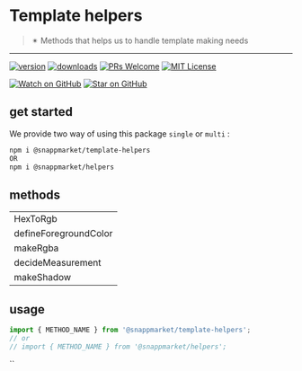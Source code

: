 # Template helpers
> ✴ Methods that helps us to handle template making needs
----

[![version](https://img.shields.io/npm/v/@snappmarket/template-helpers.svg?style=flat-square)](https://www.npmjs.com/package/@snappmarket/template-helpers)
[![downloads](https://img.shields.io/npm/dm/@snappmarket/template-helpers.svg?style=flat-square)](http://www.npmtrends.com/@snappmarket/template-helpers)
[![PRs Welcome](https://img.shields.io/badge/PRs-welcome-brightgreen.svg?style=flat-square)](http://makeapullrequest.com)
[![MIT License](https://img.shields.io/npm/l/@snappmarket/template-helpers.svg?style=flat-square)](https://github.com/snappmarket/frontend-toolbox/tree/master/packages/useDidUpdateEffect/blob/master/LICENSE.md)

[![Watch on GitHub](https://img.shields.io/github/watchers/snappmarket/frontend-toolbox.svg?style=social)](https://github.com/snappmarket/frontend-toolbox/watchers)
[![Star on GitHub](https://img.shields.io/github/stars/snappmarket/frontend-toolbox.svg?style=social)](https://github.com/snappmarket/frontend-toolbox/stargazers)

## get started 
We provide two way of using this package `single` or `multi` :
```bash
npm i @snappmarket/template-helpers
OR
npm i @snappmarket/helpers
```

## methods
|        |
| ------ |
| HexToRgb                                                 |  
| defineForegroundColor                                                 |  
| makeRgba                                                 |  
| decideMeasurement                                                 |  
| makeShadow                                                 |  

## usage 
```javascript
import { METHOD_NAME } from '@snappmarket/template-helpers';
// or 
// import { METHOD_NAME } from '@snappmarket/helpers';
```
``
